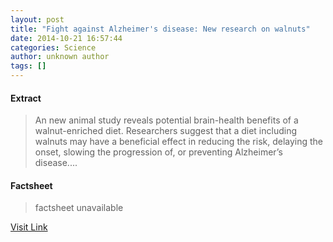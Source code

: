 ```yaml
---
layout: post
title: "Fight against Alzheimer's disease: New research on walnuts"
date: 2014-10-21 16:57:44
categories: Science
author: unknown author
tags: []
---
```



#### Extract
>An new animal study reveals potential brain-health benefits of a walnut-enriched diet. Researchers suggest that a diet including walnuts may have a beneficial effect in reducing the risk, delaying the onset, slowing the progression of, or preventing Alzheimer’s disease....

#### Factsheet
>factsheet unavailable

[Visit Link](http://feeds.sciencedaily.com/~r/sciencedaily/~3/7uFIHtNV_Uk/141021125744.htm)


